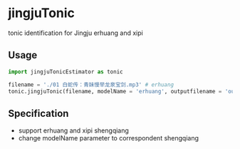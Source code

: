# jingjuTonic
tonic identification for Jingju erhuang and xipi
## Usage

```python
import jingjuTonicEstimator as tonic

filename = './01 白蛇传：青妹慢举龙泉宝剑.mp3' # erhuang  
tonic.jingjuTonic(filename, modelName = 'erhuang', outputfilename = 'output_pitchtrack.txt', savePitchtrack = False)
```

## Specification
 * support erhuang and xipi shengqiang  
 * change modelName parameter to correspondent shengqiang
